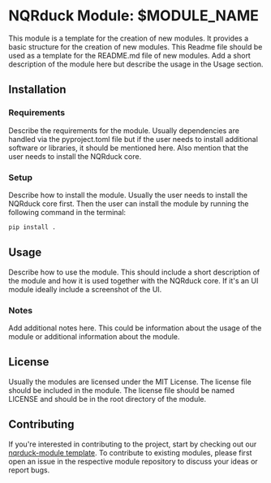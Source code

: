 # NQRduck Module: $MODULE_NAME

This module  is a template for the creation of new modules. It provides a basic structure for the creation of new modules.
This Readme file should be used as a template for the README.md file of new modules.
Add a short description of the module here but describe the usage in the Usage section.

## Installation

### Requirements

Describe the requirements for the module. Usually dependencies are handled via the pyproject.toml file but if the user needs to install additional software or libraries, it should be mentioned here. Also mention that the user needs to install the NQRduck core.

### Setup

Describe how to install the module. Usually the user needs to install the NQRduck core first. Then the user can install the module by running the following command in the terminal:

```bash
pip install .
```

## Usage

Describe how to use the module. This should include a short description of the module and how it is used together with the NQRduck core.
If it's an UI module ideally include a screenshot of the UI.

### Notes

Add additional notes here. This could be information about the usage of the module or additional information about the module.

## License

Usually the modules are licensed under the MIT License. The license file should be included in the module. The license file should be named LICENSE and should be in the root directory of the module.

## Contributing

If you're interested in contributing to the project, start by checking out our [nqrduck-module template](https://github.com/nqrduck/nqrduck-module). To contribute to existing modules, please first open an issue in the respective module repository to discuss your ideas or report bugs.
